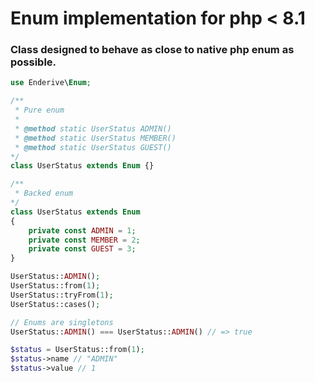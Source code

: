 # Enum implementation for php < 8.1

### Class designed to behave as close to native php enum as possible. 

```php
use Enderive\Enum;

/**
 * Pure enum
 * 
 * @method static UserStatus ADMIN() 
 * @method static UserStatus MEMBER()
 * @method static UserStatus GUEST()
*/
class UserStatus extends Enum {}

/**
 * Backed enum
*/
class UserStatus extends Enum
{
    private const ADMIN = 1;
    private const MEMBER = 2;
    private const GUEST = 3;
}

UserStatus::ADMIN();
UserStatus::from(1);
UserStatus::tryFrom(1);
UserStatus::cases();

// Enums are singletons
UserStatus::ADMIN() === UserStatus::ADMIN() // => true

$status = UserStatus::from(1);
$status->name // "ADMIN"
$status->value // 1

```